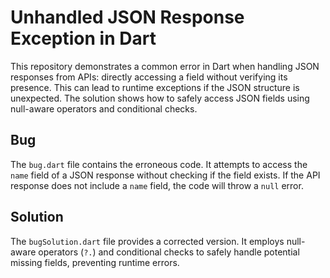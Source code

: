 # Unhandled JSON Response Exception in Dart

This repository demonstrates a common error in Dart when handling JSON responses from APIs: directly accessing a field without verifying its presence.  This can lead to runtime exceptions if the JSON structure is unexpected. The solution shows how to safely access JSON fields using null-aware operators and conditional checks.

## Bug
The `bug.dart` file contains the erroneous code.  It attempts to access the `name` field of a JSON response without checking if the field exists.  If the API response does not include a `name` field, the code will throw a `null` error.

## Solution
The `bugSolution.dart` file provides a corrected version. It employs null-aware operators (`?.`) and conditional checks to safely handle potential missing fields, preventing runtime errors.